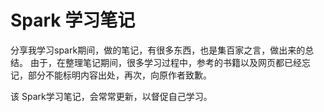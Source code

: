 # Spark 学习笔记

分享我学习spark期间，做的笔记，有很多东西，也是集百家之言，做出来的总结。
由于，在整理笔记期间，很多学习过程中，参考的书籍以及网页都已经忘记，部分不能标明内容出处，再次，向原作者致歉。

该 Spark学习笔记，会常常更新，以督促自己学习。
